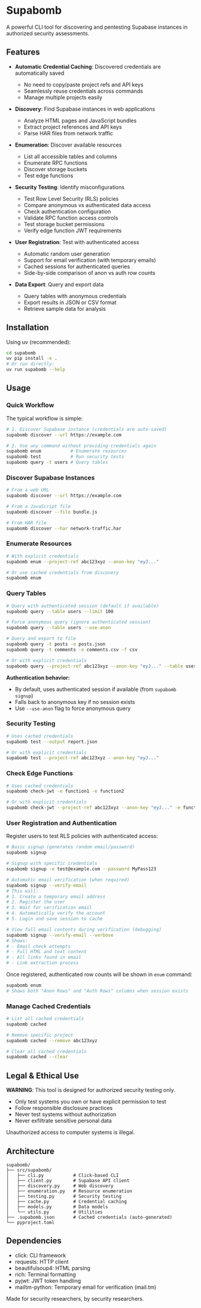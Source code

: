 # Supabomb

A powerful CLI tool for discovering and pentesting Supabase instances in authorized security assessments.

## Features

- **Automatic Credential Caching**: Discovered credentials are automatically saved
  - No need to copy/paste project refs and API keys
  - Seamlessly reuse credentials across commands
  - Manage multiple projects easily

- **Discovery**: Find Supabase instances in web applications
  - Analyze HTML pages and JavaScript bundles
  - Extract project references and API keys
  - Parse HAR files from network traffic

- **Enumeration**: Discover available resources
  - List all accessible tables and columns
  - Enumerate RPC functions
  - Discover storage buckets
  - Test edge functions

- **Security Testing**: Identify misconfigurations
  - Test Row Level Security (RLS) policies
  - Compare anonymous vs authenticated data access
  - Check authentication configuration
  - Validate RPC function access controls
  - Test storage bucket permissions
  - Verify edge function JWT requirements

- **User Registration**: Test with authenticated access
  - Automatic random user generation
  - Support for email verification (with temporary emails)
  - Cached sessions for authenticated queries
  - Side-by-side comparison of anon vs auth row counts

- **Data Export**: Query and export data
  - Query tables with anonymous credentials
  - Export results in JSON or CSV format
  - Retrieve sample data for analysis

## Installation

Using uv (recommended):

```bash
cd supabomb
uv pip install -e .
# Or run directly:
uv run supabomb --help
```

## Usage

### Quick Workflow

The typical workflow is simple:

```bash
# 1. Discover Supabase instance (credentials are auto-saved)
supabomb discover --url https://example.com

# 2. Use any command without providing credentials again
supabomb enum           # Enumerate resources
supabomb test           # Run security tests
supabomb query -t users # Query tables
```

### Discover Supabase Instances

```bash
# From a web URL
supabomb discover --url https://example.com

# From a JavaScript file
supabomb discover --file bundle.js

# From HAR file
supabomb discover --har network-traffic.har
```

### Enumerate Resources

```bash
# With explicit credentials
supabomb enum --project-ref abc123xyz --anon-key "eyJ..."

# Or use cached credentials from discovery
supabomb enum
```

### Query Tables

```bash
# Query with authenticated session (default if available)
supabomb query --table users --limit 100

# Force anonymous query (ignore authenticated session)
supabomb query --table users --use-anon

# Query and export to file
supabomb query -t posts -o posts.json
supabomb query -t comments -o comments.csv -f csv

# Or with explicit credentials
supabomb query --project-ref abc123xyz --anon-key "eyJ..." --table users
```

**Authentication behavior:**
- By default, uses authenticated session if available (from `supabomb signup`)
- Falls back to anonymous key if no session exists
- Use `--use-anon` flag to force anonymous query

### Security Testing

```bash
# Uses cached credentials
supabomb test --output report.json

# Or with explicit credentials
supabomb test --project-ref abc123xyz --anon-key "eyJ..."
```

### Check Edge Functions

```bash
# Uses cached credentials
supabomb check-jwt -e function1 -e function2

# Or with explicit credentials
supabomb check-jwt --project-ref abc123xyz --anon-key "eyJ..." -e function1
```

### User Registration and Authentication

Register users to test RLS policies with authenticated access:

```bash
# Basic signup (generates random email/password)
supabomb signup

# Signup with specific credentials
supabomb signup -e test@example.com --password MyPass123

# Automatic email verification (when required)
supabomb signup --verify-email
# This will:
# 1. Create a temporary email address
# 2. Register the user
# 3. Wait for verification email
# 4. Automatically verify the account
# 5. Login and save session to cache

# View full email contents during verification (debugging)
supabomb signup --verify-email --verbose
# Shows:
# - Email check attempts
# - Full HTML and text content
# - All links found in email
# - Link extraction process
```

Once registered, authenticated row counts will be shown in `enum` command:

```bash
supabomb enum
# Shows both "Anon Rows" and "Auth Rows" columns when session exists
```

### Manage Cached Credentials

```bash
# List all cached credentials
supabomb cached

# Remove specific project
supabomb cached --remove abc123xyz

# Clear all cached credentials
supabomb cached --clear
```

## Legal & Ethical Use

**WARNING**: This tool is designed for authorized security testing only.

- Only test systems you own or have explicit permission to test
- Follow responsible disclosure practices
- Never test systems without authorization
- Never exfiltrate sensitive personal data

Unauthorized access to computer systems is illegal.

## Architecture

```
supabomb/
├── src/supabomb/
│   ├── cli.py           # Click-based CLI
│   ├── client.py        # Supabase API client
│   ├── discovery.py     # Web discovery
│   ├── enumeration.py   # Resource enumeration
│   ├── testing.py       # Security testing
│   ├── cache.py         # Credential caching
│   ├── models.py        # Data models
│   └── utils.py         # Utilities
├── .supabomb.json       # Cached credentials (auto-generated)
└── pyproject.toml
```

## Dependencies

- click: CLI framework
- requests: HTTP client
- beautifulsoup4: HTML parsing
- rich: Terminal formatting
- pyjwt: JWT token handling
- mailtm-python: Temporary email for verification (mail.tm)

Made for security researchers, by security researchers.
